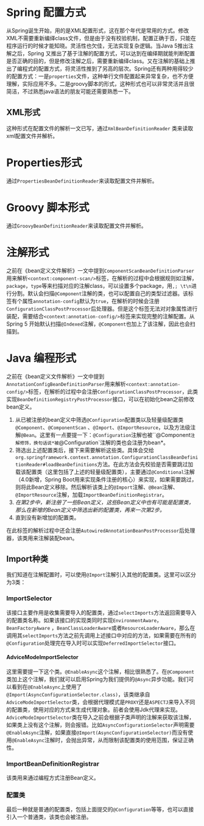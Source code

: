 # Spring 配置方式

从Spring诞生开始，用的是XML配置形式，这在那个年代是常用的方式。修改XML不需要重新编绎class文件，但是由于没有校验机制，配置正确于否，只能在程序运行的时候才能知晓。灵活性也欠佳，无法实现复杂逻辑。当Java 5推出注解之后，Spring 又推出了基于注解的配置方式，可以达到在编绎期就能判断配置是否正确的目的，但是修改注解之后，需要重新编绎class。又在注解的基础上推出了编程式的配置方式，将灵活性推到了另高的层次。Spring还有两种用得较少的配置方式：一是`properties`文件，这种单行文件配置起来异常复杂，也不方便理解，实际应用不多。二是groovy脚本的形式，这种形式也可以非常灵活并且很简洁，不过熟悉java语法的朋友可能还需要熟悉一下。

## XML形式

这种形式在配置文件的解析一文已写，通过`XmlBeanDefinitionReader` 类来读取xml配置文件并解析。

# Properties形式

通过`PropertiesBeanDefinitionReader`来读取配置文件并解析。

# Groovy 脚本形式

通过`GroovyBeanDefinitionReader`来读取配置文件并解析。

# 注解形式

之前在《bean定义文件解析》一文中提到`ComponentScanBeanDefinitionParser`用来解析`<context:component-scan/>`标签，在解析的过程中会根据规则如注解，`package`，`type`等来扫描对应的注解class，可以设置多个package，用`,; \t\n`进行分割。默认会扫描`@Component`注解的类，也可以配置自己的类型过滤器。该标签有个属性`annotation-config`默认为`true`，在解析的时候会注册`ConfigurationClassPostProcessor`后处理器。但是这个标签无法对对象属性进行装配，需要结合`<context:annotation-config/>`标签来实现完整的注解配置。从Spring 5 开始默认扫描`@Indexed`注解，`@Component`也加上了该注解，因此也会扫描到。

# Java 编程形式

之前在《bean定义文件解析》一文中提到`AnnotationConfigBeanDefinitionParser`用来解析`<context:annotation-config/>`标签，在解析的过程中会注册`ConfigurationClassPostProcessor`，此类实现`BeanDefinitionRegistryPostProcessor`接口，可以在初始化bean之前修改bean定义。

1. 从已被注册的bean定义中筛选`@Configuration`配置类以及轻量级配置类`@Component`、`@ComponentScan` 、`@Import`、`@ImportResource`，以及方法级注解`@Bean`。这里有一点要提一下：`@Configuration`注解也被``@Component`注解修饰，换句话说*被`@Configuration`注解的类也会注册为bean*。
2. 筛选出上述配置类后，接下来需要解析这些类。具体会交给`org.springframework.context.annotation.ConfigurationClassBeanDefinitionReader#loadBeanDefinitions`方法。在此方法会先校验是否需要跳过加载该配置类（这里包括了上述的轻量级配置类），主要通过`@Conditional`注解（4.0新增，Spring Boot用来实现条件注册的核心）来实现，如果需要跳过，则将此Bean定义移除。然后解析该类上的`@Import`注解、`@Bean`注解、`@ImportResource`注解，加载`ImportBeanDefinitionRegistrar`。
3. *在第2步中，新注册了一些Bean定义，这些Bean定义中也有可能是配置类，那么在新增的Bean定义中筛选出新的配置类，再来一次第2步。*
4. 直到没有新增加的配置类。

在此标签的解析过程中还会注册`AutowiredAnnotationBeanPostProcessor`后处理器，该类用来注解装配bean。

## Import种类

我们知道在注解配置时，可以使用`@Import`注解引入其他的配置类。这里可以区分为3类：

### ImportSelector

该接口主要作用是收集需要导入的配置类，通过`selectImports`方法返回需要导入的配置类名称。如果该接口的实现类同时实现`EnvironmentAware`， `BeanFactoryAware` ，`BeanClassLoaderAware`或者`ResourceLoaderAware`，那么在调用其`selectImports`方法之前先调用上述接口中对应的方法，如果需要在所有的`@Configuration`处理完在导入时可以实现`DeferredImportSelector`接口。

#### AdviceModeImportSelector

这里需要提一下这个类。`@EnableAsync`这个注解，相比很熟悉了。在`@Component`类加上这个注解，我们就可以启用Spring为我们提供的`@Async`异步功能。我们可以看到在`@EnableAsync`上使用了`@Import(AsyncConfigurationSelector.class)`，该类继承自`AdviceModeImportSelector`类，会根据代理模式是`PROXY`还是`ASPECTJ`来导入不同的配置类，使用对应的方式来生成代理对象。前者会使用Jdk代理来实现。`AdviceModeImportSelector`类在导入之前会根据子类声明的注解来获取该注解，如果类上没有这个注解，则会报错。比如`AsyncConfigurationSelector`声明需要`@EnableAsync`注解，如果直接`@Import(AsyncConfigurationSelector)`而没有使用`@EnableAsync`注解时，会抛出异常，从而限制该配置类的使用范围，保证正确性。

### ImportBeanDefinitionRegistrar

该类用来通过编程方式注册Bean定义。

### 配置类

最后一种就是普通的配置类，包括上面提交的`@Configuration`等等，也可以直接引入一个普通类，该类也会被注册。

